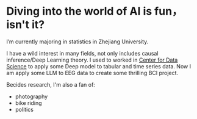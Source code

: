 # Diving into the world of AI is fun， isn't it?

I’m currently majoring in statistics in Zhejiang University. 

I have a wild interest in many fields, not only includes causal inference/Deep Learning theory.
I used to  worked in [Center for Data Science](http://cds.zju.edu.cn/) to apply some Deep model to tabular and time series data.
Now I am apply some LLM to EEG data to create some thrilling BCI project.

Becides research, I'm also a fan of:
- photography
- bike riding
- politics
